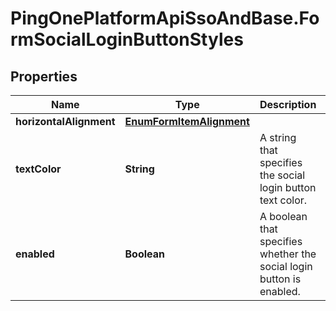# PingOnePlatformApiSsoAndBase.FormSocialLoginButtonStyles

## Properties

Name | Type | Description | Notes
------------ | ------------- | ------------- | -------------
**horizontalAlignment** | [**EnumFormItemAlignment**](EnumFormItemAlignment.md) |  | [optional] 
**textColor** | **String** | A string that specifies the social login button text color. | [optional] 
**enabled** | **Boolean** | A boolean that specifies whether the social login button is enabled. | [optional] 


